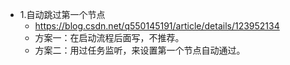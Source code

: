 + 1.自动跳过第一个节点
    - https://blog.csdn.net/q550145191/article/details/123952134
    - 方案一：在启动流程后面写，不推荐。
    - 方案二：用过任务监听，来设置第一个节点自动通过。

